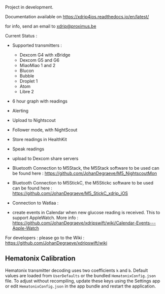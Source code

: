 Project in development.

Documentation available on https://xdrip4ios.readthedocs.io/en/latest/

for info, send an email to xdrip@proximus.be

Current Status :

- Supported transmitters :
    - Dexcom G4 with xBridge       
    - Dexcom G5 and G6
    - MiaoMiao 1 and 2
    - Blucon
    - Bubble
    - Droplet 1
    - Atom
    - Libre 2
- 6 hour graph with readings
- Alerting
- Upload to Nightscout
- Follower mode, with NightScout
- Store readings in HealthKit
- Speak readings
- upload to Dexcom share servers
- Bluetooth Connection to M5Stack, the M5Stack software to be used can be found here : https://github.com/JohanDegraeve/M5_NightscoutMon
- Bluetooth Connection to M5StickC, the M5Stickc software to be used can be found here : https://github.com/JohanDegraeve/M5_StickC_xdrip_iOS
- Connection to Watlaa :
    
    

- create events in Calendar when new glucose reading is received. This to support AppleWatch. More info : https://github.com/JohanDegraeve/xdripswift/wiki/Calendar-Events---Apple-Watch

For developers : please go to the Wiki : https://github.com/JohanDegraeve/xdripswift/wiki

## Hematonix Calibration

Hematonix transmitter decoding uses two coefficients `k` and `b`.  Default values are loaded from `UserDefaults` or the bundled `HematonixConfig.json` file.  To adjust without recompiling, update these keys using the Settings app or edit `HematonixConfig.json` in the app bundle and restart the application.

